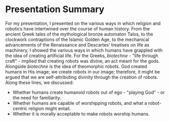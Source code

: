 # Presentation Summary

For my presentation, I presented on the various ways in which religion and robotics have intertwined over the course of human history. From the ancient Greek tales of the mythological bronze automaton Talos, to the clockwork contraptions of the Islamic Golden Age, to the mechanical advancements of the Renaissance and Descartes' treatises on life as machinery, I showed the various ways in which humans have grappled with the idea of creating artificial life. For the Greeks, *biotechne* - "life through craft" - implied that creating robots was divine, an act meant for the gods. Alongside *biotechne* is the idea of theomorphic robots. God created humans in His image; we create robots in our image; therefore, it might be argued that we are self-attributing divinity through the creation of robots. Along these lines, we discussed:

- Whether humans create humanoid robots out of ego - "playing God" - or the need for familiarity.
- Whether humans are capable of worshipping robots, and what a robot-centric religion might entail.
- Whether it is morally acceptable to make robots worship humans.
